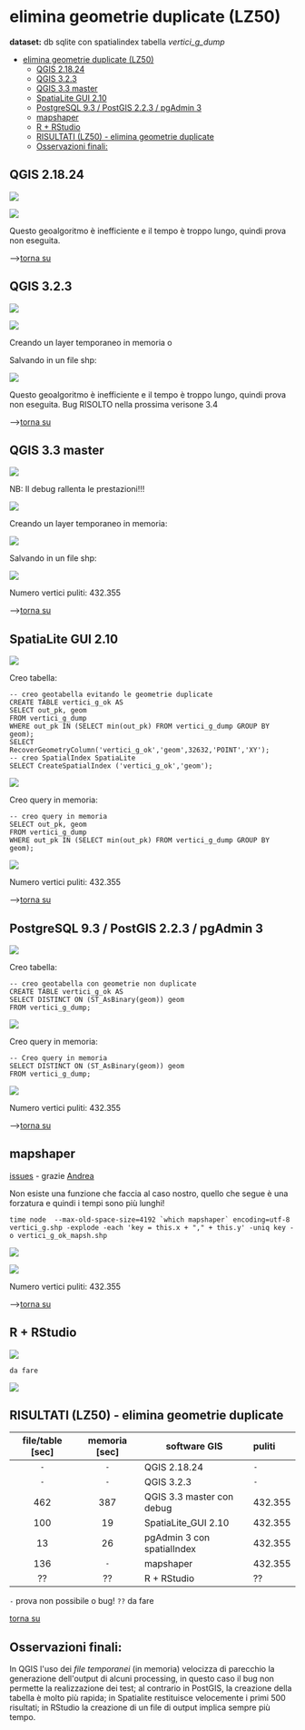 # elimina geometrie duplicate (LZ50)

**dataset:** db sqlite con spatialindex tabella _vertici_g_dump_

<!-- TOC -->

- [elimina geometrie duplicate (LZ50)](#elimina-geometrie-duplicate-lz50)
    - [QGIS 2.18.24](#qgis-21824)
    - [QGIS 3.2.3](#qgis-323)
    - [QGIS 3.3 master](#qgis-33-master)
    - [SpatiaLite GUI 2.10](#spatialite-gui-210)
    - [PostgreSQL 9.3 / PostGIS 2.2.3 / pgAdmin 3](#postgresql-93--postgis-223--pgadmin-3)
    - [mapshaper](#mapshaper)
    - [R + RStudio](#r--rstudio)
    - [RISULTATI (LZ50) - elimina geometrie duplicate](#risultati-lz50---elimina-geometrie-duplicate)
    - [Osservazioni finali:](#osservazioni-finali)

<!-- /TOC -->

## QGIS 2.18.24

![](../img/qgis21824_info.png)

![](../img/elimina_d/qgis21824_01.png)

Questo geoalgoritmo è inefficiente e il tempo è troppo lungo, quindi prova non eseguita.

-->[torna su](#elimina-geometrie-duplicate-lz50)

## QGIS 3.2.3

![](../img/qgis323_info.png)

![](../img/elimina_d/qgis323_01.png)

Creando un layer temporaneo in memoria o

Salvando in un file shp:

![](../img/elimina_d/qgis323_02.png)

Questo geoalgoritmo è inefficiente e il tempo è troppo lungo, quindi prova non eseguita. Bug RISOLTO nella prossima verisone 3.4

-->[torna su](#elimina-geometrie-duplicate-lz50)

## QGIS 3.3 master

![](../img/qgis33_master_info.png)

NB: Il debug rallenta le prestazioni!!!

![](../img/elimina_d/qgis330_01.png)

Creando un layer temporaneo in memoria:

![](../img/elimina_d/qgis330_02.png)

Salvando in un file shp:

![](../img/elimina_d/qgis330_04.png)

Numero vertici puliti: 432.355

-->[torna su](#elimina-geometrie-duplicate-lz50)

## SpatiaLite GUI 2.10

![](../img/spatialite_gui_210_info.png)

Creo tabella:
```
-- creo geotabella evitando le geometrie duplicate
CREATE TABLE vertici_g_ok AS
SELECT out_pk, geom
FROM vertici_g_dump
WHERE out_pk IN (SELECT min(out_pk) FROM vertici_g_dump GROUP BY geom);
SELECT RecoverGeometryColumn('vertici_g_ok','geom',32632,'POINT','XY');
-- creo SpatialIndex SpatiaLite
SELECT CreateSpatialIndex ('vertici_g_ok','geom');
```
![](../img/elimina_d/sl_210_01.png)

Creo query in memoria:

```
-- creo query in memoria
SELECT out_pk, geom
FROM vertici_g_dump
WHERE out_pk IN (SELECT min(out_pk) FROM vertici_g_dump GROUP BY geom);
```

![](../img/elimina_d/sl_210_02.png)

Numero vertici puliti: 432.355

-->[torna su](#elimina-geometrie-duplicate-lz50)

## PostgreSQL 9.3 / PostGIS 2.2.3 / pgAdmin 3

![](../img/pgAmin3_info.png)

Creo tabella:

```
-- creo geotabella con geometrie non duplicate
CREATE TABLE vertici_g_ok AS
SELECT DISTINCT ON (ST_AsBinary(geom)) geom 
FROM vertici_g_dump;
```
![](../img/elimina_d/pg_223_01.png)

Creo query in memoria:

```
-- Creo query in memoria
SELECT DISTINCT ON (ST_AsBinary(geom)) geom 
FROM vertici_g_dump;
```

![](../img/elimina_d/pg_223_02.png)

Numero vertici puliti: 432.355

-->[torna su](#elimina-geometrie-duplicate-lz50)

## mapshaper

[issues](https://github.com/mbloch/mapshaper/issues/305) - grazie [Andrea](https://twitter.com/aborruso?lang=it)

Non esiste una funzione che faccia al caso nostro, quello che segue è una forzatura e quindi i tempi sono più lunghi!
```
time node  --max-old-space-size=4192 `which mapshaper` encoding=utf-8 vertici_g.shp -explode -each 'key = this.x + "," + this.y' -uniq key -o vertici_g_ok_mapsh.shp
```

![](../img/elimina_d/mapshaper_01.png)

![](../img/elimina_d/mapshaper_02.png)

Numero vertici puliti: 432.355

-->[torna su](#elimina-geometrie-duplicate-lz50)

## R + RStudio

![](../img/rstudio_info.png)

```
da fare
```
![](../img/elimina_d/rstudio_01.png)

## RISULTATI (LZ50) - elimina geometrie duplicate

file/table [sec]|memoria [sec]|software GIS       | puliti
:---------:|:---------:|--------------------------|:---------
  `-`      |    `-`    |QGIS 2.18.24              | `-`
  `-`      |    `-`    |QGIS 3.2.3                | `-`
462        |  387      |QGIS 3.3 master con debug | 432.355
100        |   19      |SpatiaLite_GUI 2.10       | 432.355
13         |   26      |pgAdmin 3 con spatialIndex| 432.355
136        |   `-`     |mapshaper                 | 432.355
??         |   ??      |R + RStudio               | ??

`-` prova non possibile o bug!  `??` da fare 

[torna su](#elimina-geometrie-duplicate-lz50)

## Osservazioni finali:

In QGIS l'uso dei _file temporanei_ (in memoria) velocizza di parecchio la generazione dell'output di alcuni processing, in questo caso il bug non permette la realizzazione dei test; al contrario in PostGIS, la creazione della tabella è molto più rapida; in Spatialite restituisce velocemente i primi 500 risultati; in RStudio la creazione di un file di output implica sempre più tempo.